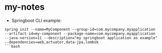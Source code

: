 # my-notes

+ Springboot CLI example:

```
spring init --name=MyComponent --group-id=com.mycompany.myapplication --artifact-id=my-component --package-name=com.mycompany.myapplication --java-version=11 --description="my springboot application as example" --dependencies=web,actuator,data-jpa,lombok
```bash
